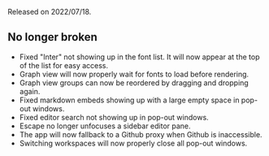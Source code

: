 Released on 2022/07/18.

## No longer broken

- Fixed "Inter" not showing up in the font list. It will now appear at the top of the list for easy access.
- Graph view will now properly wait for fonts to load before rendering.
- Graph view groups can now be reordered by dragging and dropping again.
- Fixed markdown embeds showing up with a large empty space in pop-out windows.
- Fixed editor search not showing up in pop-out windows.
- Escape no longer unfocuses a sidebar editor pane.
- The app will now fallback to a Github proxy when Github is inaccessible.
- Switching workspaces will now properly close all pop-out windows.
